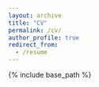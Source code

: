 ```yaml
---
layout: archive
title: "CV"
permalink: /cv/
author_profile: true
redirect_from:
  - /resume
---
```


{% include base_path %}

<object data="{{ site.url }}{{ site.baseurl }}/files/frechette_cv_2024.pdf" width="1000" height="1000" type="application/pdf"></object>
